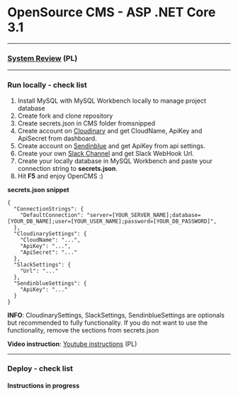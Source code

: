 ﻿# OpenSource CMS - ASP .NET Core 3.1 

***

### [System Review](https://www.youtube.com/watch?v=ihhuuw4gdfM&t) (PL)

***
### Run locally - check list

1. Install MySQL with MySQL Workbench locally to manage project database
2. Create fork and clone repository
3. Create secrets.json in CMS folder fromsnipped
4. Create account on [Cloudinary](https://cloudinary.com/) and get CloudName, ApiKey and ApiSecret from dashboard.
5. Create account on [Sendinblue](https://www.sendinblue.com/) and get ApiKey from api settings.
6. Create your own [Slack Channel](https://api.slack.com/) and get Slack WebHook Url. 
7. Create your locally database in MySQL Workbench and paste your connection string to **secrets.json**.
8. Hit **F5** and enjoy OpenCMS :)

**secrets.json snippet**

```
{
  "ConnectionStrings": {
    "DefaultConnection": "server=[YOUR_SERVER_NAME];database=[YOUR_DB_NAME];user=[YOUR_USER_NAME];password=[YOUR_DB_PASSWORD]",
  },
  "CloudinarySettings": {
    "CloudName": "...",
    "ApiKey": "...",
    "ApiSecret": "..."
  },
  "SlackSettings": {
    "Url": "..."
  },
  "SendinblueSettings": {
    "ApiKey": "..."
  }
}
```

**INFO**: CloudinarySettings, SlackSettings, SendinblueSettings are optionals but recommended to fully functionality. If you do not want to use the functionality, remove the sections from secrets.json

**Video instruction**: [Youtube instructions](https://www.youtube.com/watch?v=RK5WvsT_4Pk) (PL)

***

### Deploy - check list

#### Instructions in progress
